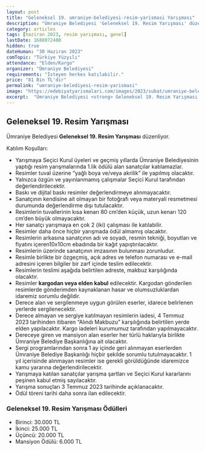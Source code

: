 ```yaml
---
layout: post
title: "Geleneksel 19. umraniye-belediyesi-resim-yarismasi Yarışması"
description: "Ümraniye Belediyesi 'Geleneksel 19. Resim Yarışması' düzenliyor."
category: articles
tags: [haziran 2023, resim yarışması, genel]
lastDate: 1688072400
hidden: true
dateHuman: "30 Haziran 2023"
comTopic: "Türkiye Yüzyılı"
attendance: "Elden/Kargo"
organizer: "Ümraniye Belediyesi"
requirements: "İsteyen herkes katılabilir."
price: "81 Bin TL'dir"
permalink: "umraniye-belediyesi-resim-yarismasi"
image: "https://edebiyatyarismalari.com/images/2023/subat/umraniye-belediyesi-resim-yarismasi.jpg"
excerpt:  "Ümraniye Belediyesi <strong> Geleneksel 19. Resim Yarışması </strong> düzenliyor."
---
```


## Geleneksel 19. Resim Yarışması
Ümraniye Belediyesi **Geleneksel 19. Resim Yarışması** düzenliyor.  

Katılım Koşulları:
- Yarışmaya Seçici Kurul üyeleri ve geçmiş yıllarda Ümraniye Belediyesinin yaptığı resim yarışmalarında 1.lik ödülü alan sanatçılar katılamazlar.
- Resimler tuval üzerine “yağlı boya ve/veya akrilik” ile yapılmış olacaktır.
- Yalnızca özgün ve yayınlanmamış çalışmalar Seçici Kurul tarafından değerlendirilecektir.
- Baskı ve dijital baskı resimler değerlendirmeye alınmayacaktır.
- Sanatçının kendisine ait olmayan bir fotoğrafı veya materyali resmetmesi durumunda değerlendirme dışı tutulacaktır.
- Resimlerin tuvallerinin kısa kenarı 80 cm’den küçük, uzun kenarı 120 cm’den büyük olmayacaktır.
- Her sanatçı yarışmaya en çok 2 (iki) çalışması ile katılabilir.
- Resimler daha önce hiçbir yarışmada ödül almamış olacaktır.
- Resimlerin arkasına sanatçının adı ve soyadı, resmin tekniği, boyutları ve fiyatını içeren10x10cm ebadında bir kağıt yapıştırılacaktır.
- Resimlerin üzerinde sanatçının imzasının bulunması zorunludur.
- Resimle birlikte bir özgeçmiş, açık adres ve telefon numarası ve e-mail adresini içeren bilgiler bir zarf içinde teslim edilecektir.
- Resimlerin teslimi aşağıda belirtilen adreste, makbuz karşılığında olacaktır.
- Resimler **kargodan veya elden kabul** edilecektir. Kargodan gönderilen resimlerde gönderimden kaynaklanan hasar ve olumsuzluklardan idaremiz sorumlu değildir.
- Derece alan ve sergilenmeye uygun görülen eserler, idarece belirlenen yerlerde sergilenecektir.
- Derece almayan ve sergiye katılmayan resimlerin iadesi, 4 Temmuz 2023 tarihinden itibaren “Alındı Makbuzu” karşılığında belirtilen yerde elden yapılacaktır. Kargo iadeleri kurumumuz tarafından yapılmayacaktır.
- Dereceye giren ve mansiyon alan eserler her türlü haklarıyla birlikte Ümraniye Belediye Başkanlığına ait olacaktır.
- Sergi programlarından sonra 1 ay içinde geri alınmayan eserlerden Ümraniye Belediye Başkanlığı hiçbir şekilde sorumlu tutulmayacaktır. 1 yıl içerisinde alınmayan resimler ise gerekli görüldüğünde idaremizce kamu yararına değerlendirilecektir.
- Yarışmaya katılan sanatçılar yarışma şartları ve Seçici Kurul kararlarını peşinen kabul etmiş sayılacaktır.
- Yarışma sonuçları 3 Temmuz 2023 tarihinde açıklanacaktır.
- Ödül töreni tarihi daha sonra ilan edilecektir. 

### Geleneksel 19. Resim Yarışması Ödülleri
- Birinci: 30.000 TL
- İkinci: 25.000 TL
- Üçüncü: 20.000 TL
- Mansiyon Ödülü: 6.000 TL